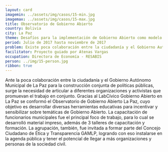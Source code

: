 ```yaml
---
layout: card
imagemin: ../assets/img/casos/15-min.jpg
imagemax: ../assets/img/casos/15-max.jpg
title: Observatorio de Gobierno Abierto
country: Bolivia
city: La Paz
theme: Desafíos para la implementación de Gobierno Abierto como modelo de Gestión Pública en ámbitos locales
period: Julio de 2017 hasta noviembre de 2017
problem: Existe poca colaboración entre la ciudadanía y el Gobierno Autónomo Municipal de La Paz para la construcción conjunta de políticas públicas
facilitator: Proyecto guiado por Atenas Vargas
occupation: Directora de Economía - RESABIS
person: ../img/15-person.jpg
ribbon: true
---
```


Ante la poca colaboración entre la ciudadanía y el Gobierno Autónomo Municipal de La Paz para la construcción conjunta de políticas públicas, surge la necesidad de articular a diferentes organizaciones y activistas que promuevan el trabajo en conjunto. Gracias al LabCívico Gobierno Abierto en La Paz se conformó  el Observatorio de Gobierno Abierto La Paz, cuyo objetivo es desarrollar diversas herramientas educativas para incentivar y sensibilizar sobre temáticas de Gobierno Abierto. La capacitación de funcionarios municipales fue el principal foco de trabajo, para lo cual se desarrolló material impreso, además de 3 talleres de capacitación y formación. La agrupación, también, fue invitada a formar parte del Concejo Ciudadano de Ética y Transparencia GAMLP, logrando con eso instalarse en la agenda pública y tener el potencial de llegar a más organizaciones y personas de la sociedad civil.
